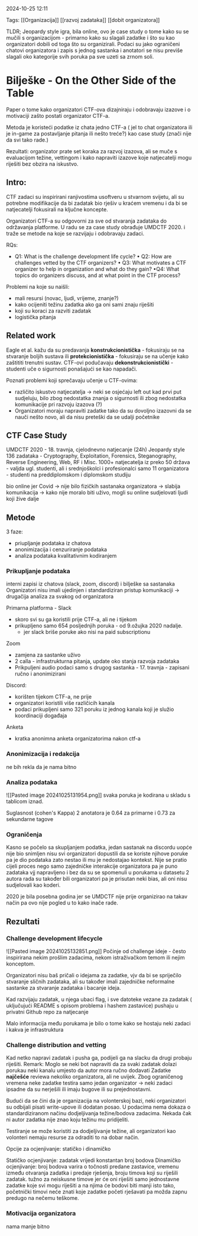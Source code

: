  2024-10-25 12:11

Tags: [[Organizacija]] [[razvoj zadataka]] [[dobit organizatora]]

TLDR; Jeopardy style igra, bila online, ovo je case study o tome kako su se mučili s organizacijom - primarno kako su slagali zadatke i što su kao organizatori dobili od toga što su organizirali. Podaci su jako ograničeni chatovi organizatora i zapis s jednog sastanka i anotatori se nisu previše slagali oko kategorije svih poruka pa sve uzeti sa zrnom soli. 

# Bilješke - On the Other Side of the Table
Paper o tome kako organizatori CTF-ova dizajniraju i odobravaju izazove i o motivaciji zašto postati organizator CTF-a.

Metoda je koristeći podatke iz chata jedno CTF-a ( jel to chat organizatora ili je in-game za postavljanje pitanja ili nešto treće?) kao case study (znači nije da svi tako rade.)

Rezultati: organizator prate set koraka za razvoj izazova, ali se muče s evaluacijom težine, vettingom i kako napraviti izazove koje natjecatelji mogu riješiti bez obzira na iskustvo. 


## Intro:

CTF zadaci su inspirirani ranjivostima usoftveru u stvarnom svijetu, ali su potrebne modifikacije da bi zadatak bio rješiv u kraćem vremenu i da bi se natjecatelji fokusirali na ključne koncepte.

Organizatori CTF-a su odgovorni za sve od stvaranja zadataka do održavanja platforme. 
U radu se za case study obrađuje UMDCTF 2020. i traže se metode na koje se razvijaju i odobravaju zadaci. 

RQs:
- Q1: What is the challenge development life cycle? 
• Q2: How are challenges vetted by the CTF organizers? 
• Q3: What motivates a CTF organizer to help in organization and what do they gain? 
•Q4: What topics do organizers discuss, and at what point in the CTF process?

Problemi na koje su naišli: 
- mali resursi (novac, ljudi, vrijeme, znanje?)
- kako ocijeniti težinu zadatka ako ga oni sami znaju riješiti
- koji su koraci za razviti zadatak
- logistička pitanja

## Related work
Eagle et al. kažu da su predavanja **konstrukcionistička** - fokusiraju se na stvaranje boljih sustava ili **protekcionistička** - fokusiraju se na učenje kako zaštititi trenutni sustav. 
CTF-ovi podučavaju **dekonstrukcionistički** - studenti uče o sigurnosti ponašajući se kao napadači.

Poznati problemi koji sprečavaju učenje u CTF-ovima:
- različito iskustvo natjecatelja -> neki se osjećaju left out kad prvi put sudjeluju, bilo zbog nedostatka znanja o sigurnosti ili zbog nedostatka komunikacije pri razvoju izazova (?)
- Organizatori moraju napraviti zadatke tako da su dovoljno izazovni da se nauči nešto novo, ali da nisu preteški da se udalji početnike

## CTF Case Study
UMDCTF 2020 - 18. travnja, cjelodnevno natjecanje (24h)
Jeopardy style
136 zadataka - Cryptography, Exploitation, Forensics, Steganography, Reverse Engineering, Web, RF i Misc.
1000+ natjecatelja iz preko 50 država - valjda ugl. studenti, ali i srednjoškolci i profesionalci
samo 11 organizatora - studenti na preddiplomskom i diplomskom studiju

bio online jer Covid
-> nije bilo fizičkih sastanaka organizatora -> slabija komunikacija
-> kako nije moralo biti uživo, mogli su online sudjelovati ljudi koji žive dalje

## Metode
3 faze:
- priupljanje podataka iz chatova
- anonimizacija i cenzuriranje podataka
- analiza podataka kvalitativnim kodiranjem

### Prikupljanje podataka
interni zapisi iz chatova (slack, zoom, discord) i bilješke sa sastanaka
Organizatori nisu imali ujedinjen i standardiziran pristup komunikaciji -> drugačija analiza za svakog od organizatora

Primarna platforma - Slack
- skoro svi su ga koristili prije CTF-a, ali ne i tijekom 
- prikupljeno samo 654 posljednjih poruka - od 9.ožujka 2020 nadalje.
	- jer slack briše poruke ako nisi na paid subscriptionu
	
Zoom
- zamjena za sastanke uživo
- 2 calla - infrastrukturna pitanja, update oko stanja razvoja zadataka
- Prikpuljeni audio podaci samo s drugog sastanka - 17. travnja - zapisani ručno i anonimizirani

Discord:
- korišten tijekom CTF-a, ne prije
- organizatori koristili više različicih kanala
- podaci prikupljeni samo 321 poruku iz jednog kanala koji je služio koordinaciji događaja

Anketa
- kratka anonimna anketa organizatorima nakon ctf-a

### Anonimizacija i redakcija
ne bih rekla da je nama bitno

### Analiza podataka
![[Pasted image 20241025131954.png]]
svaka poruka je kodirana u skladu s tablicom iznad.

Suglasnost (cohen's Kappa) 2 anotatora je 0.64 za primarne i 0.73 za sekundarne tagove

### Ograničenja
Kasno se počelo sa skupljanjem podatka, jedan sastanak na discordu uopće nije bio snimljen
nisu svi organizatori dopustili da se koriste njihove poruke pa je dio podataka zato nestao ili mu je nedostajao kontekst.
Nije se pratio cijeli proces nego samo zajedničke interakcije organizatora pa je puno zadataka vjj napravljeno i bez da su se spomenuli u porukama u datasetu
2 autora rada su također bili organizatori pa je prisutan neki bias, ali oni nisu sudjelovali kao koderi. 

2020 je bila posebna godina jer se UMDCTF nije prije organizirao na takav način pa ovo nije pogled u to kako inače rade. 

## Rezultati
### Challenge development lifecycle
![[Pasted image 20241025132851.png]]
Počinje od challenge ideje - često inspirirana nekim prošlim zadacima, nekom istraživačkom temom ili nejim konceptom.

Organizatori nisu baš pričali o idejama za zadatke, vjv da bi se spriječilo stvaranje sličnih zadataka, ali su također imali zajedničke neformalne sastanke za stvaranje zadataka i bacanje ideja. 


Kad razvijaju zadatak, u njega ubaci flag,  i sve datoteke vezane za zadatak ( uključujući README s opisom problema i hashem zastavice) pushaju u privatni Github repo za natjecanje

Malo informacija među porukama je bilo o tome kako se hostaju neki zadaci i kakva je infrastruktura


### Challenge distribution and vetting
Kad netko napravi zadatak i pusha ga, podijeli ga na slacku da drugi probaju riješiti. 
	Remark: Moglo se neki bot napraviti da za svaki zadatak dolazi porukau  neki kanalu umjesto da autor mora ručno dodavati
Zadatke **najčešće** reviewa nekoliko organizatora, ali ne uvijek. Zbog ograničenog vremena neke zadatke testira samo jedan organizator -> neki zadaci ipsadne da su nerješili ili imaju bugove ili su prejednostavni. 


Budući da se čini da je organizacija na volonterskoj bazi, neki organizatori su odbijali pisati write-upove ili dodatan posao. 
U podacima nema dokaza o standardiziranom načinu dodjeljivanja težine/bodova zadacima. Nekada čak ni autor zadatka nije znao koju težinu mu pridijeliti. 

Testiranje se može koristiti za dodjeljivanje težine, ali organizatori kao volonteri nemaju resurse za odraditi to na dobar način. 


Opcije za ocjenjivanje: 
statičko i dinamičko

Statičko ocjenjivanje: 
zadatak vrijedi konstantan broj bodova
Dinamičko ocjenjivanje: broj bodova varira o točnosti predane zastavice, vremenu između otvaranja zadatka i predaje rješenja, broju timova koji su riješili zadatak. 
	tužno za neiskusne timove jer će oni riješiti samo jednostavne zadatke koje svi mogu riješiti a na njima će bodovi biti manji
	isto tako, početnički timovi neće znati koje zadatke početi rješavati pa možda zapnu predugo na nečemu teškome. 

### Motivacija organizatora
nama manje bitno



